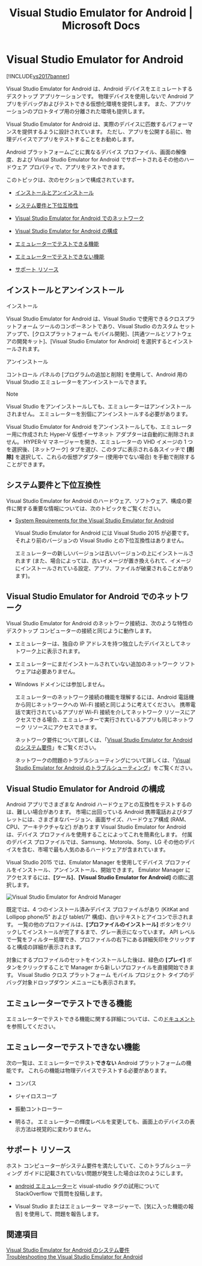 ﻿---
title: Visual Studio Emulator for Android | Microsoft Docs
ms.date: 11/15/2016
ms.prod: visual-studio-dev14
ms.technology: tgt-pltfrm-cross-plat
ms.topic: conceptual
ms.assetid: 80f0104f-a4db-44dd-bd55-37bb67776c62
caps.latest.revision: 7
ms.author: crdun
manager: crdun
ms.openlocfilehash: a33d7928e6e2555f0cfd484059b062ae801d8633
ms.sourcegitcommit: 47eeeeadd84c879636e9d48747b615de69384356
ms.translationtype: HT
ms.contentlocale: ja-JP
ms.lasthandoff: 04/23/2019
ms.locfileid: "63442089"
---
# <a name="visual-studio-emulator-for-android"></a>Visual Studio Emulator for Android
[!INCLUDE[vs2017banner](../includes/vs2017banner.md)]

Visual Studio Emulator for Android は、Android デバイスをエミュレートするデスクトップ アプリケーションです。 物理デバイスを使用しないで Android アプリをデバッグおよびテストできる仮想化環境を提供します。 また、アプリケーションのプロトタイプ用の分離された環境も提供します。  
  
 Visual Studio Emulator for Android は、実際のデバイスに匹敵するパフォーマンスを提供するように設計されています。 ただし、アプリを公開する前に、物理デバイスでアプリをテストすることをお勧めします。  
  
 Android プラットフォームごとに異なるデバイス プロファイル、画面の解像度、および Visual Studio Emulator for Android でサポートされるその他のハードウェア プロパティで、アプリをテストできます。  
  
 このトピックは、次のセクションで構成されています。  
  
- [インストールとアンインストール](#Installing)  
  
- [システム要件と下位互換性](#Requirements)  
  
- [Visual Studio Emulator for Android でのネットワーク](#Networking)  
  
- [Visual Studio Emulator for Android の構成](#Configuring)  
  
- [エミュレーターでテストできる機能](#FeaturesTest)  
  
- [エミュレーターでテストできない機能](#FeaturesNonTest)  
  
- [サポート リソース](#Support)  
  
## <a name="Installing"></a> インストールとアンインストール  
 インストール  
  
 Visual Studio Emulator for Android は、Visual Studio で使用できるクロスプラットフォーム ツールのコンポーネントであり、Visual Studio のカスタム セットアップで、[クロスプラットフォーム モバイル開発]、[共通ツールとソフトウェアの開発キット]、[Visual Studio Emulator for Android] を選択するとインストールされます。  
  
 アンインストール  
  
 コントロール パネルの [プログラムの追加と削除] を使用して、Android 用の Visual Studio エミュレーターをアンインストールできます。  
  
> [!NOTE]
> Visual Studio をアンインストールしても、エミュレーターはアンインストールされません。 エミュレーターを別個にアンインストールする必要があります。  
  
 Visual Studio Emulator for Android をアンインストールしても、エミュレーター用に作成された Hyper-V 仮想イーサネット アダプターは自動的に削除されません。 HYPER-V マネージャーを開き、エミュレーターの VHD イメージの 1 つを選択後、[ネットワーク] タブを選び、このタブに表示される各スイッチで **[削除]** を選択して、これらの仮想アダプター (使用中でない場合) を手動で削除することができます。  
  
## <a name="Requirements"></a> システム要件と下位互換性  
 Visual Studio Emulator for Android のハードウェア、ソフトウェア、構成の要件に関する重要な情報については、次のトピックをご覧ください。  
  
- [System Requirements for the Visual Studio Emulator for Android](../cross-platform/system-requirements-for-the-visual-studio-emulator-for-android.md)  
  
  Visual Studio Emulator for Android には Visual Studio 2015 が必要です。それより前のバージョンの Visual Studio との下位互換性はありません。  
  
  エミュレーターの新しいバージョンは古いバージョンの上にインストールされます (また、場合によっては、古いイメージが置き換えられて、イメージにインストールされている設定、アプリ、ファイルが破棄されることがあります)。  
  
## <a name="Networking"></a> Visual Studio Emulator for Android でのネットワーク  
 Visual Studio Emulator for Android のネットワーク接続は、次のような特性のデスクトップ コンピューターの接続と同じように動作します。  
  
- エミュレーターは、独自の IP アドレスを持つ独立したデバイスとしてネットワーク上に表示されます。  
  
- エミュレーターにまだインストールされていない追加のネットワーク ソフトウェアは必要ありません。  
  
- Windows ドメインには参加しません。  
  
  エミュレーターのネットワーク接続の機能を理解するには、Android 電話機から同じネットワークへの Wi-Fi 接続と同じように考えてください。 携帯電話で実行されているアプリが Wi-Fi 接続を介してネットワーク リソースにアクセスできる場合、エミュレーターで実行されているアプリも同じネットワーク リソースにアクセスできます。  
  
  ネットワーク要件について詳しくは、「[Visual Studio Emulator for Android のシステム要件](../cross-platform/system-requirements-for-the-visual-studio-emulator-for-android.md)」をご覧ください。  
  
  ネットワークの問題のトラブルシューティングについて詳しくは、「[Visual Studio Emulator for Android のトラブルシューティング](../cross-platform/troubleshooting-the-visual-studio-emulator-for-android.md)」をご覧ください。  
  
## <a name="Configuring"></a> Visual Studio Emulator for Android の構成  
 Android アプリでさまざまな Android ハードウェアとの互換性をテストするのは、難しい場合があります。 市場に出回っている Android 携帯電話およびタブレットには、さまざまなバージョン、画面サイズ、ハードウェア構成 (RAM、CPU、アーキテクチャなど) があります Visual Studio Emulator for Android は、デバイス プロファイルを使用することによってこれを簡素化します。 付属のデバイス プロファイルでは、Samsung、Motorola、Sony、LG その他のデバイスを含む、市場で最も人気のあるハードウェアが含まれています。  
  
 Visual Studio 2015 では、Emulator Manager を使用してデバイス プロファイルをインストール、アンインストール、開始できます。 Emulator Manager にアクセスするには、**[ツール]**、**[Visual Studio Emulator for Android]** の順に選択します。  
  
 ![Visual Studio Emulator for Android Manager](../cross-platform/media/android-emu-manager.png "Android_Emu_Manager")  
  
 既定では、4 つのインストール済みデバイス プロファイルがあり (KitKat and Lollipop phone/5" および tablet/7" 構成)、白いテキストとアイコンで示されます。 一覧の他のプロファイルは、**[プロファイルのインストール]** ボタンをクリックしてインストールが完了するまで、グレー表示になっています。 API レベルで一覧をフィルター処理でき、プロファイルの右下にある詳細矢印をクリックすると構成の詳細が表示されます。  
  
 対象にするプロファイルのセットをインストールした後は、緑色の **[プレイ]** ボタンをクリックすることで Manager から新しいプロファイルを直接開始できます。 Visual Studio クロス プラットフォーム モバイル プロジェクト タイプのデバッグ対象ドロップダウン メニューにも表示されます。  
  
## <a name="FeaturesTest"></a> エミュレーターでテストできる機能  
 エミュレーターでテストできる機能に関する詳細については、この[ドキュメント](http://blogs.msdn.com/b/visualstudioalm/archive/2014/11/12/introducing-visual-studio-s-emulator-for-android.aspx)を参照してください。  
  
## <a name="FeaturesNonTest"></a> エミュレーターでテストできない機能  
 次の一覧は、エミュレーターでテスト**できない** Android プラットフォームの機能です。 これらの機能は物理デバイスでテストする必要があります。  
  
- コンパス  
  
- ジャイロスコープ  
  
- 振動コントローラー  
  
- 明るさ。 エミュレーターの輝度レベルを変更しても、画面上のデバイスの表示方法は視覚的に変わりません。  
  
## <a name="Support"></a> サポート リソース  
 ホスト コンピューターがシステム要件を満たしていて、このトラブルシューティング ガイドに記載されていない問題が発生した場合は次のようにします。  
  
- [android エミュレーター](http://stackoverflow.com/questions/tagged/android-emulator)と visual-studio タグの試用について StackOverflow で質問を投稿します。  
  
- Visual Studio またはエミュレーター マネージャーで、[気に入った機能の報告] を使用して、問題を報告します。  
  
## <a name="see-also"></a>関連項目
 [Visual Studio Emulator for Android のシステム要件](../cross-platform/system-requirements-for-the-visual-studio-emulator-for-android.md)   
 [Troubleshooting the Visual Studio Emulator for Android](../cross-platform/troubleshooting-the-visual-studio-emulator-for-android.md)
